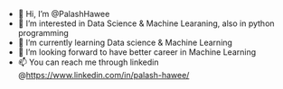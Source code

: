 - 👋 Hi, I’m @PalashHawee
- 👀 I’m interested in Data Science & Machine Learaning, also in python programming
- 🌱 I’m currently learning Data science & Machine Learning
- 💞️ I’m looking forward to have better career in Machine Learning 
- 📫 You can reach me through linkedin @https://www.linkedin.com/in/palash-hawee/

<!---
PalashHawee/PalashHawee is a ✨ special ✨ repository because its `README.md` (this file) appears on your GitHub profile.
You can click the Preview link to take a look at your changes.
--->
